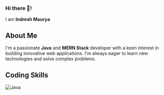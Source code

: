 ### Hi there 👋!
I am **Indresh Maurya**
## About Me
I'm a passionate **Java** and **MERN Stack** developer with a keen interest in building innovative web applications. I'm always eager to learn new technologies and solve complex problems.
## Coding Skills
![Java](https://img.shields.io/badge/Java-007396?style=for-the-badge&logo=java&logoColor=white)


  
 
 
  
